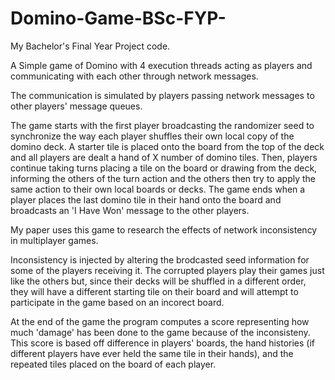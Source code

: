 # Domino-Game-BSc-FYP-

My Bachelor's Final Year Project code. 

A Simple game of Domino with 4 execution threads acting as players and communicating with each other through network messages.

The communication is simulated by players passing network messages to other players' message queues.

The game starts with the first player broadcasting the randomizer seed to synchronize the way each player shuffles their own local copy of the domino deck. A starter tile is placed onto the board from the top of the deck and all players are dealt a hand of X number of domino tiles. Then, players continue taking turns placing a tile on the board or drawing from the deck, informing the others of the turn action and the others then try to apply the same action to their own local boards or decks. The game ends when a player places the last domino tile in their hand onto the board and broadcasts an 'I Have Won' message to the other players.

My paper uses this game to research the effects of network inconsistency in multiplayer games. 

Inconsistency is injected by altering the brodcasted seed information for some of the players receiving it. The corrupted players play their games just like the others but, since their decks will be shuffled in a different order, they will have a different starting tile on their board and will attempt to participate in the game based on an incorect board.

At the end of the game the program computes a score representing how much 'damage' has been done to the game because of the inconsisteny. This score is based off difference in players' boards, the hand histories (if different players have ever held the same tile in their hands), and the repeated tiles placed on the board of each player.
